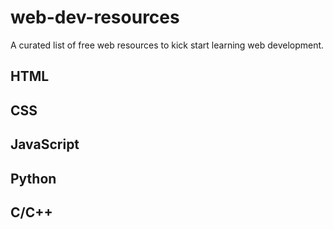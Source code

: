 # web-dev-resources
A curated list of free web resources to kick start learning web development.

## HTML

## CSS

## JavaScript

## Python

## C/C++
